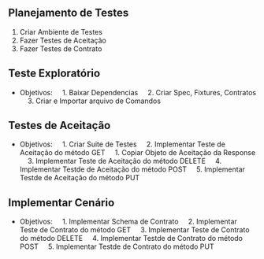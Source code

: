 ## Planejamento de Testes

1. Criar Ambiente de Testes
2. Fazer Testes de Aceitação
3. Fazer Testes de Contrato 

  

## Teste Exploratório
- Objetivos:
    1. Baixar Dependencias
    2. Criar Spec, Fixtures, Contratos
    3. Criar e Importar arquivo de Comandos

  

## Testes de Aceitação
- Objetivos:
    1. Criar Suite de Testes
    2. Implementar Teste de Aceitação do método GET
	    1. Copiar Objeto de Aceitação da Response
    3. Implementar Teste de Aceitação do método DELETE
    4. Implementar Testde de Aceitação do método POST
    5. Implementar Testde de Aceitação do método PUT

  

## Implementar Cenário
- Objetivos:
    1. Implementar Schema de Contrato
    2. Implementar Teste de Contrato do método GET
    3. Implementar Teste de Contrato do método DELETE
    4. Implementar Testde de Contrato do método POST
    5. Implementar Testde de Contrato do método PUT